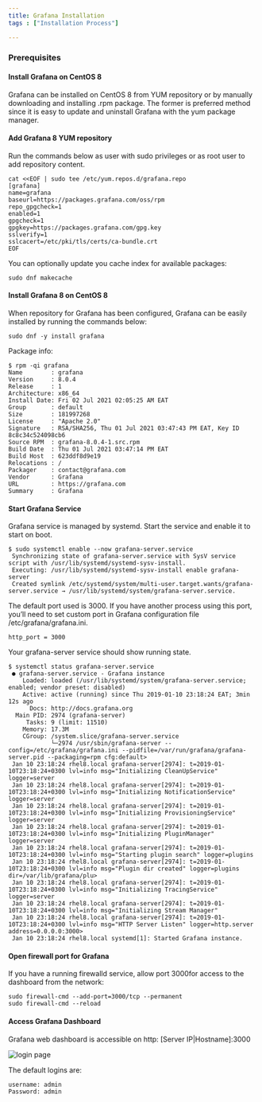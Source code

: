 ```yaml
---
title: Grafana Installation
tags : ["Installation Process"]

---
```



### Prerequisites

#### Install Grafana on CentOS 8

Grafana can be installed on CentOS 8 from YUM repository or by manually downloading and installing .rpm package. The former is preferred method since it is easy to update and uninstall Grafana with the yum package manager.

#### Add Grafana 8 YUM repository

Run the commands below as user with sudo privileges or as root user to add repository content.

```
cat <<EOF | sudo tee /etc/yum.repos.d/grafana.repo
[grafana]
name=grafana
baseurl=https://packages.grafana.com/oss/rpm
repo_gpgcheck=1
enabled=1
gpgcheck=1
gpgkey=https://packages.grafana.com/gpg.key
sslverify=1
sslcacert=/etc/pki/tls/certs/ca-bundle.crt
EOF
```
You can optionally update you cache index for available packages:

```
sudo dnf makecache
```
#### Install Grafana 8 on CentOS 8 

When repository for Grafana has been configured, Grafana can be easily installed by running the commands below:

```
sudo dnf -y install grafana
```
Package info:

```
$ rpm -qi grafana
Name        : grafana
Version     : 8.0.4
Release     : 1
Architecture: x86_64
Install Date: Fri 02 Jul 2021 02:05:25 AM EAT
Group       : default
Size        : 181997268
License     : "Apache 2.0"
Signature   : RSA/SHA256, Thu 01 Jul 2021 03:47:43 PM EAT, Key ID 8c8c34c524098cb6
Source RPM  : grafana-8.0.4-1.src.rpm
Build Date  : Thu 01 Jul 2021 03:47:14 PM EAT
Build Host  : 623ddf8d9e19
Relocations : /
Packager    : contact@grafana.com
Vendor      : Grafana
URL         : https://grafana.com
Summary     : Grafana
```
#### Start Grafana Service

Grafana service is managed by systemd. Start the service and enable it to start on boot.


```
$ sudo systemctl enable --now grafana-server.service 
 Synchronizing state of grafana-server.service with SysV service script with /usr/lib/systemd/systemd-sysv-install.
 Executing: /usr/lib/systemd/systemd-sysv-install enable grafana-server
 Created symlink /etc/systemd/system/multi-user.target.wants/grafana-server.service → /usr/lib/systemd/system/grafana-server.service.
```
The default port used is 3000. If you have another process using this port, you’ll need to set custom port in Grafana configuration file /etc/grafana/grafana.ini.
```
http_port = 3000
```

Your grafana-server service should show running state.

```
$ systemctl status grafana-server.service 
 ● grafana-server.service - Grafana instance
    Loaded: loaded (/usr/lib/systemd/system/grafana-server.service; enabled; vendor preset: disabled)
    Active: active (running) since Thu 2019-01-10 23:18:24 EAT; 3min 12s ago
      Docs: http://docs.grafana.org
  Main PID: 2974 (grafana-server)
     Tasks: 9 (limit: 11510)
    Memory: 17.3M
    CGroup: /system.slice/grafana-server.service
            └─2974 /usr/sbin/grafana-server --config=/etc/grafana/grafana.ini --pidfile=/var/run/grafana/grafana-server.pid --packaging=rpm cfg:default>
 Jan 10 23:18:24 rhel8.local grafana-server[2974]: t=2019-01-10T23:18:24+0300 lvl=info msg="Initializing CleanUpService" logger=server
 Jan 10 23:18:24 rhel8.local grafana-server[2974]: t=2019-01-10T23:18:24+0300 lvl=info msg="Initializing NotificationService" logger=server
 Jan 10 23:18:24 rhel8.local grafana-server[2974]: t=2019-01-10T23:18:24+0300 lvl=info msg="Initializing ProvisioningService" logger=server
 Jan 10 23:18:24 rhel8.local grafana-server[2974]: t=2019-01-10T23:18:24+0300 lvl=info msg="Initializing PluginManager" logger=server
 Jan 10 23:18:24 rhel8.local grafana-server[2974]: t=2019-01-10T23:18:24+0300 lvl=info msg="Starting plugin search" logger=plugins
 Jan 10 23:18:24 rhel8.local grafana-server[2974]: t=2019-01-10T23:18:24+0300 lvl=info msg="Plugin dir created" logger=plugins dir=/var/lib/grafana/plu>
 Jan 10 23:18:24 rhel8.local grafana-server[2974]: t=2019-01-10T23:18:24+0300 lvl=info msg="Initializing TracingService" logger=server
 Jan 10 23:18:24 rhel8.local grafana-server[2974]: t=2019-01-10T23:18:24+0300 lvl=info msg="Initializing Stream Manager"
 Jan 10 23:18:24 rhel8.local grafana-server[2974]: t=2019-01-10T23:18:24+0300 lvl=info msg="HTTP Server Listen" logger=http.server address=0.0.0.0:3000>
 Jan 10 23:18:24 rhel8.local systemd[1]: Started Grafana instance.
```
#### Open firewall port for Grafana
If you have a running firewalld service, allow port 3000for access to the dashboard from the network:

```
sudo firewall-cmd --add-port=3000/tcp --permanent
sudo firewall-cmd --reload
```
#### Access Grafana Dashboard
Grafana web dashboard is accessible on http: [Server IP|Hostname]:3000

![login page](https://user-images.githubusercontent.com/33858700/94556688-22064000-027b-11eb-9c75-4b9778610c74.PNG "login page")


The default logins are:
```
username: admin
Password: admin
```